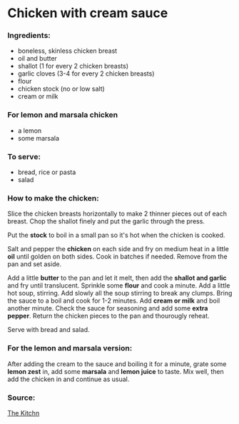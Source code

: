 # Chicken with cream sauce

### Ingredients:
* boneless, skinless chicken breast
* oil and butter
* shallot (1 for every 2 chicken breasts)
* garlic cloves (3-4 for every 2 chicken breasts)
* flour
* chicken stock (no or low salt)
* cream or milk

### For lemon and marsala chicken
* a lemon
* some marsala

### To serve:
* bread, rice or pasta
* salad

### How to make the chicken:

Slice the chicken breasts horizontally to make 2 thinner pieces out of each breast. Chop the shallot finely and put the garlic through the press.

Put the **stock** to boil in a small pan so it's hot when the chicken is cooked.

Salt and pepper the **chicken** on each side and fry on medium heat in a little **oil** until golden on both sides. Cook in batches if needed. Remove from the pan and set aside. 

Add a little **butter** to the pan and let it melt, then add the **shallot and garlic** and fry until translucent. Sprinkle some **flour** and cook a minute. Add a little hot soup, stirring. Add slowly all the soup stirring to break any clumps. Bring the sauce to a boil and cook for 1-2 minutes. Add **cream or milk** and boil another minute. Check the sauce for seasoning and add some **extra pepper**. Return the chicken pieces to the pan and thourougly reheat.

Serve with bread and salad.


### For the lemon and marsala version:

After adding the cream to the sauce and boiling it for a minute, grate some **lemon zest** in, add some **marsala** and **lemon juice** to taste. Mix well, then add the chicken in and continue as usual.


### Source:

[The Kitchn](https://www.thekitchn.com/lemon-garlic-chicken-264412)
